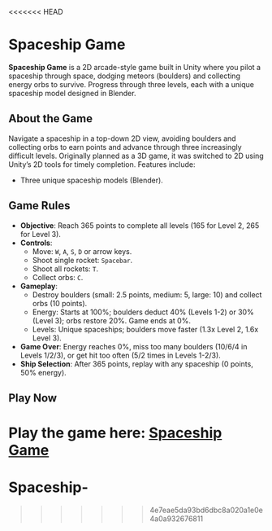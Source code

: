 <<<<<<< HEAD
# Spaceship Game

**Spaceship Game** is a 2D arcade-style game built in Unity where you pilot a spaceship through space, dodging meteors (boulders) and collecting energy orbs to survive. Progress through three levels, each with a unique spaceship model designed in Blender.

## About the Game

Navigate a spaceship in a top-down 2D view, avoiding boulders and collecting orbs to earn points and advance through three increasingly difficult levels. Originally planned as a 3D game, it was switched to 2D using Unity’s 2D tools for timely completion. Features include:

- Three unique spaceship models (Blender).

## Game Rules

- **Objective**: Reach 365 points to complete all levels (165 for Level 2, 265 for Level 3).
- **Controls**:
  - Move: `W`, `A`, `S`, `D` or arrow keys.
  - Shoot single rocket: `Spacebar`.
  - Shoot all rockets: `T`.
  - Collect orbs: `C`.
- **Gameplay**:
  - Destroy boulders (small: 2.5 points, medium: 5, large: 10) and collect orbs (10 points).
  - Energy: Starts at 100%; boulders deduct 40% (Levels 1-2) or 30% (Level 3); orbs restore 20%. Game ends at 0%.
  - Levels: Unique spaceships; boulders move faster (1.3x Level 2, 1.6x Level 3).
- **Game Over**: Energy reaches 0%, miss too many boulders (10/6/4 in Levels 1/2/3), or get hit too often (5/2 times in Levels 1-2/3).
- **Ship Selection**: After 365 points, replay with any spaceship (0 points, 50% energy).

## Play Now

Play the game here: [Spaceship Game](https://mekoraoulifard.github.io/Spaceship-/)
=======
# Spaceship-
>>>>>>> 4e7eae5da93bd6dbc8a020a1e0e4a0a932676811
